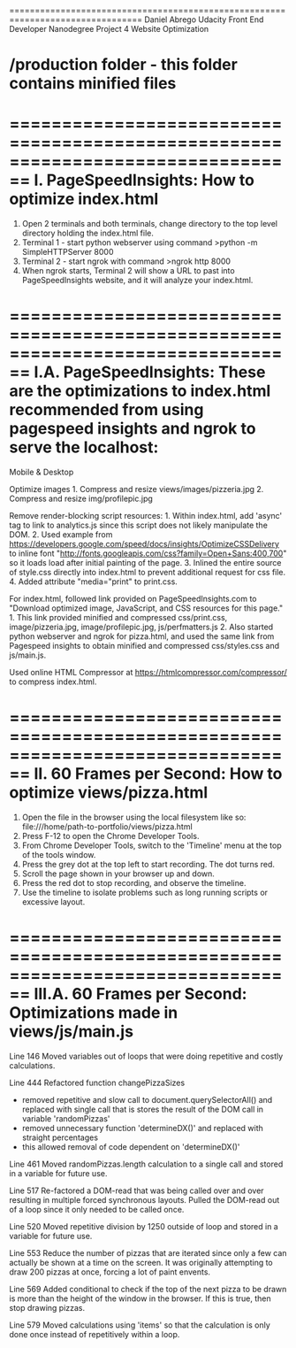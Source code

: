 ================================================================================
Daniel Abrego
Udacity Front End Developer Nanodegree
Project 4
Website Optimization

/production folder - this folder contains minified files
================================================================================


================================================================================
I. PageSpeedInsights: How to optimize index.html
================================================================================
1. Open 2 terminals and both terminals, change directory to the top level directory holding the index.html file.
2. Terminal 1 - start python webserver using command >python -m SimpleHTTPServer 8000
3. Terminal 2 - start ngrok with command >ngrok http 8000
4. When ngrok starts, Terminal 2 will show a URL to past into PageSpeedInsights website, and it will analyze your index.html.


================================================================================
I.A. PageSpeedInsights: These are the optimizations to index.html recommended
from using pagespeed insights and ngrok to serve the localhost:
================================================================================
Mobile & Desktop

Optimize images
	1. Compress and resize views/images/pizzeria.jpg
	2. Compress and resize img/profilepic.jpg

Remove render-blocking script resources:
	1. Within index.html, add 'async' tag to link to analytics.js since this script does not likely manipulate the DOM.
	2. Used example from https://developers.google.com/speed/docs/insights/OptimizeCSSDelivery to inline font "http://fonts.googleapis.com/css?family=Open+Sans:400,700" so it loads load after initial painting of the page.
	3. Inlined the entire source of style.css directly into index.html to prevent additional request for css file.
	4. Added attribute "media="print" to print.css.

For index.html, followed link provided on PageSpeedInsights.com to "Download optimized image, JavaScript, and CSS resources for this page."
    1. This link provided minified and compressed css/print.css, image/pizzeria.jpg, image/profilepic.jpg, js/perfmatters.js
	2. Also started python webserver and ngrok for pizza.html, and used the same link from Pagespeed insights to obtain minified and compressed css/styles.css and js/main.js. 


Used online HTML Compressor at https://htmlcompressor.com/compressor/ to compress index.html.


================================================================================
II. 60 Frames per Second:  How to optimize views/pizza.html
================================================================================
1. Open the file in the browser using the local filesystem like so:
   file:///home/path-to-portfolio/views/pizza.html
2. Press F-12 to open the Chrome Developer Tools.
3. From Chrome Developer Tools, switch to the 'Timeline' menu at the top of the tools window.
4. Press the grey dot at the top left to start recording. The dot turns red.
5. Scroll the page shown in your browser up and down.
6. Press the red dot to stop recording, and observe the timeline.
7. Use the timeline to isolate problems such as long running scripts or excessive layout.

================================================================================
III.A. 60 Frames per Second: Optimizations made in views/js/main.js
================================================================================

Line 146
Moved variables out of loops that were doing repetitive and costly calculations.

Line 444
Refactored function changePizzaSizes
- removed repetitive and slow call to document.querySelectorAll() and
  replaced with single call that is stores the result of the DOM call in variable 'randomPizzas'
- removed unnecessary function 'determineDX()' and replaced with straight percentages
- this allowed removal of code dependent on 'determineDX()'

Line 461
Moved randomPizzas.length calculation to a single call and stored in a variable for future use.

Line 517
Re-factored a DOM-read that was being called over and over resulting in multiple forced synchronous layouts.
Pulled the DOM-read out of a loop since it only needed to be called once.

Line 520
Moved repetitive division by 1250 outside of loop and stored in a variable for future use.

Line 553
Reduce the number of pizzas that are iterated since only a few can actually be shown at a time on the screen.
It was originally attempting to draw 200 pizzas at once, forcing a lot of paint envents.

Line 569
Added conditional to check if the top of the next pizza to be drawn is more than the height of the window in the
browser.  If this is true, then stop drawing pizzas.

Line 579
Moved calculations using 'items' so that the calculation is only done once instead of repetitively within a loop.



